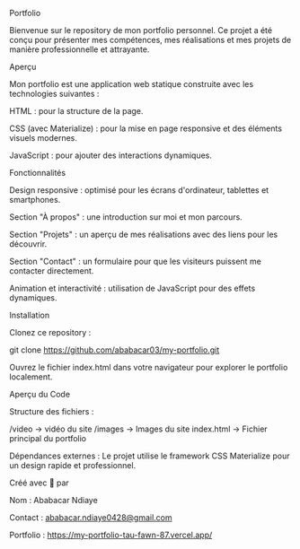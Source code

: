 Portfolio

Bienvenue sur le repository de mon portfolio personnel. Ce projet a été conçu pour présenter mes compétences, mes réalisations et mes projets de manière professionnelle et attrayante.

Aperçu

Mon portfolio est une application web statique construite avec les technologies suivantes :

HTML : pour la structure de la page.

CSS (avec Materialize) : pour la mise en page responsive et des éléments visuels modernes.

JavaScript : pour ajouter des interactions dynamiques.

Fonctionnalités

Design responsive : optimisé pour les écrans d'ordinateur, tablettes et smartphones.

Section "À propos" : une introduction sur moi et mon parcours.

Section "Projets" : un aperçu de mes réalisations avec des liens pour les découvrir.

Section "Contact" : un formulaire pour que les visiteurs puissent me contacter directement.

Animation et interactivité : utilisation de JavaScript pour des effets dynamiques.

Installation

Clonez ce repository :

git clone https://github.com/ababacar03/my-portfolio.git

Ouvrez le fichier index.html dans votre navigateur pour explorer le portfolio localement.

Aperçu du Code

Structure des fichiers :

/video        -> vidéo du site
/images     -> Images du site
index.html  -> Fichier principal du portfolio

Dépendances externes : Le projet utilise le framework CSS Materialize pour un design rapide et professionnel.

Créé avec 🌟 par

Nom : Ababacar Ndiaye

Contact : ababacar.ndiaye0428@gmail.com

Portfolio : https://my-portfolio-tau-fawn-87.vercel.app/



